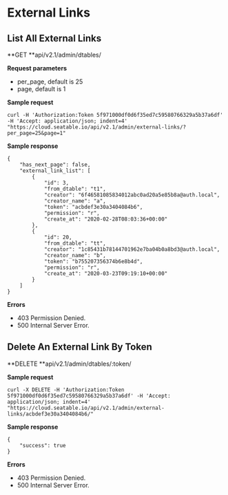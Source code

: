 # External Links

## List All External Links

**GET **api/v2.1/admin/dtables/

**Request parameters**

* per_page, default is 25
* page, default is 1

**Sample request**

```
curl -H 'Authorization:Token 5f971000df0d6f35ed7c59580766329a5b37a6df' -H 'Accept: application/json; indent=4' "https://cloud.seatable.io/api/v2.1/admin/external-links/?per_page=25&page=1"

```

**Sample response**

```
{
    "has_next_page": false,
    "external_link_list": [
        {
            "id": 3,
            "from_dtable": "t1",
            "creator": "6f46581085834012abc0ad20a5e85b8a@auth.local",
            "creator_name": "a",
            "token": "acbdef3e30a3404084b6",
            "permission": "r",
            "create_at": "2020-02-28T08:03:36+00:00"
        },
        {
            "id": 20,
            "from_dtable": "tt",
            "creator": "1c85431b78144701962e7ba04b0a8bd3@auth.local",
            "creator_name": "b",
            "token": "b755207356374b6e8b4d",
            "permission": "r",
            "create_at": "2020-03-23T09:19:10+00:00"
        }
    ]
}

```

**Errors**

* 403 Permission Denied.
* 500 Internal Server Error.

## Delete An External Link By Token

**DELETE **api/v2.1/admin/dtables/:token/

**Sample request**

```
curl -X DELETE -H 'Authorization:Token 5f971000df0d6f35ed7c59580766329a5b37a6df' -H 'Accept: application/json; indent=4' "https://cloud.seatable.io/api/v2.1/admin/external-links/acbdef3e30a3404084b6/"

```

**Sample response**

```
{
    "success": true
}

```

**Errors**

* 403 Permission Denied.
* 500 Internal Server Error.


